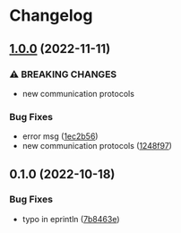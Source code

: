 # Changelog

## [1.0.0](https://github.com/SIMPLE-BuildingSimulation/heat/compare/v0.1.0...v1.0.0) (2022-11-11)


### ⚠ BREAKING CHANGES

* new communication protocols

### Bug Fixes

* error msg ([1ec2b56](https://github.com/SIMPLE-BuildingSimulation/heat/commit/1ec2b567fa988ddedd50ffda70e5941658972fb4))
* new communication protocols ([1248f97](https://github.com/SIMPLE-BuildingSimulation/heat/commit/1248f979c86d95f115f64311ec4866cb0ad82447))

## 0.1.0 (2022-10-18)


### Bug Fixes

* typo in eprintln ([7b8463e](https://github.com/SIMPLE-BuildingSimulation/heat/commit/7b8463ecd9143b60fa4eb8ab0b79e90159e3b324))
